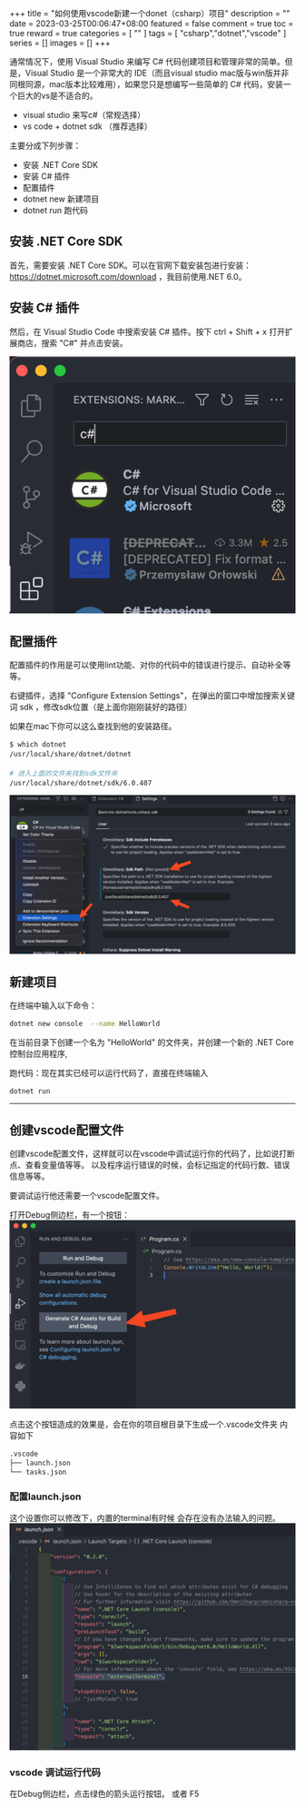 +++
title = "如何使用vscode新建一个donet（csharp）项目"
description = ""
date = 2023-03-25T00:06:47+08:00
featured = false
comment = true
toc = true
reward = true
categories = [
  ""
]
tags = [
  "csharp","dotnet","vscode"
]
series = []
images = []
+++

通常情况下，使用 Visual Studio 来编写 C# 代码创建项目和管理非常的简单。但是，Visual Studio 是一个非常大的 IDE（而且visual studio mac版与win版并非同根同源，mac版本比较难用），如果您只是想编写一些简单的 C# 代码，安装一个巨大的vs是不适合的。

- visual studio 来写c#（常规选择）
- vs code + dotnet sdk （推荐选择）
<!--more-->

主要分成下列步骤：
- 安装 .NET Core SDK
-  安装 C# 插件
-   配置插件
-   dotnet new 新建项目
-   dotnet run   跑代码

## 安装 .NET Core SDK
首先，需要安装 .NET Core SDK。可以在官网下载安装包进行安装：https://dotnet.microsoft.com/download ，我目前使用.NET 6.0。

## 安装 C# 插件
然后，在 Visual Studio Code 中搜索安装 C# 插件。按下 ctrl + Shift + x 打开扩展商店，搜索 "C#" 并点击安装。

![第一个插件](https://raw.githubusercontent.com/cornradio/imgs/main/20230325000905.png)

## 配置插件
配置插件的作用是可以使用lint功能、对你的代码中的错误进行提示、自动补全等等。

右键插件，选择 "Configure Extension Settings"，在弹出的窗口中增加搜索关键词 sdk ，修改sdk位置（是上面你刚刚装好的路径）

如果在mac下你可以这么查找到他的安装路径。
```sh
$ which dotnet
/usr/local/share/dotnet/dotnet

# 进入上面的文件夹找到sdk文件夹
/usr/local/share/dotnet/sdk/6.0.407
```
![搜索并修改设置](https://raw.githubusercontent.com/cornradio/imgs/main/20230325001140.png)

## 新建项目
在终端中输入以下命令：

```sh
dotnet new console  --name HelloWorld 
```
在当前目录下创建一个名为 "HelloWorld" 的文件夹，并创建一个新的 .NET Core 控制台应用程序,

跑代码：现在其实已经可以运行代码了，直接在终端输入
```
dotnet run
```

---

## 创建vscode配置文件 
创建vscode配置文件，这样就可以在vscode中调试运行你的代码了，比如说打断点、查看变量值等等。
以及程序运行错误的时候，会标记指定的代码行数、错误信息等等。

要调试运行他还需要一个vscode配置文件。


打开Debug侧边栏，有一个按钮：
![按钮](https://raw.githubusercontent.com/cornradio/imgs/main/20230325001854.png)

点击这个按钮造成的效果是，会在你的项目根目录下生成一个.vscode文件夹
内容如下
```
.vscode
├── launch.json
└── tasks.json
```

### 配置launch.json
这个设置你可以修改下，内置的terminal有时候 会存在没有办法输入的问题。
![](https://raw.githubusercontent.com/cornradio/imgs/main/20230325004622.png)

### vscode 调试运行代码
在Debug侧边栏，点击绿色的箭头运行按钮。
或者 F5
